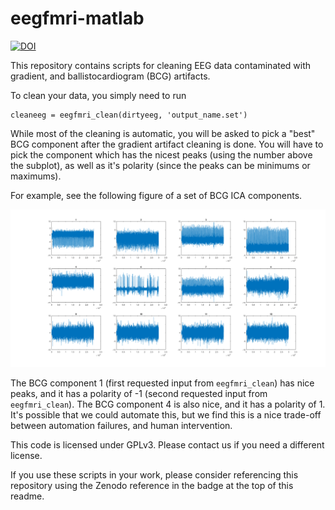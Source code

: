 # eegfmri-matlab
[![DOI](https://zenodo.org/badge/DOI/10.5281/zenodo.3711405.svg)](https://doi.org/10.5281/zenodo.3711405)

This repository contains scripts for cleaning EEG data contaminated with gradient, and ballistocardiogram (BCG) artifacts.

To clean your data, you simply need to run
```
cleaneeg = eegfmri_clean(dirtyeeg, 'output_name.set')
```

While most of the cleaning is automatic, you will be asked to pick a "best" BCG component after the gradient artifact cleaning is done. You will have to pick the component which has the nicest peaks (using the number above the subplot), as well as it's polarity (since the peaks can be minimums or maximums).

For example, see the following figure of a set of BCG ICA components.

![BCG Components](bcg_comps.png)

The BCG component 1 (first requested input from `eegfmri_clean`) has nice peaks, and it has a polarity of -1 (second requested input from `eegfmri_clean`). The BCG component 4 is also nice, and it has a polarity of 1. It's possible that we could automate this, but we find this is a nice trade-off between automation failures, and human intervention.

This code is licensed under GPLv3. Please contact us if you need a different license.

If you use these scripts in your work, please consider referencing this repository using the Zenodo reference in the badge at the top of this readme.
